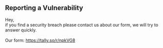 ## Reporting a Vulnerability

Hey, <br>
if you find a security breach please contact us about our form, we will try to answer quickly. <br>
<br>
Our form: https://tally.so/r/npkVG8
